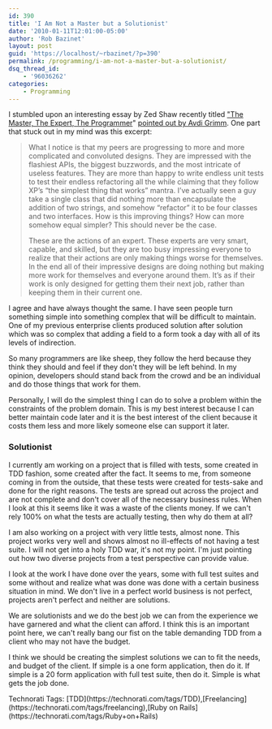 ```yaml
---
id: 390
title: 'I Am Not a Master but a Solutionist'
date: '2010-01-11T12:01:00-05:00'
author: 'Rob Bazinet'
layout: post
guid: 'https://localhost/~rbazinet/?p=390'
permalink: /programming/i-am-not-a-master-but-a-solutionist/
dsq_thread_id:
    - '96036262'
categories:
    - Programming
---
```


I stumbled upon an interesting essay by Zed Shaw recently titled ["The Master, The Expert, The Programmer](https://zedshaw.com/essays/master_and_expert.html)" [pointed out by Avdi Grimm](https://avdi.org/devblog/2009/12/29/wax-on-wax-off/?utm_source=feedburner&utm_medium=feed&utm_campaign=Feed%3A+VirtuousCode+%28Virtuous+Code%29&utm_content=Google+Reader). One part that stuck out in my mind was this excerpt:

> What I notice is that my peers are progressing to more and more complicated and convoluted designs. They are impressed with the flashiest APIs, the biggest buzzwords, and the most intricate of useless features. They are more than happy to write endless unit tests to test their endless refactoring all the while claiming that they follow XP’s “the simplest thing that works” mantra. I’ve actually seen a guy take a single class that did nothing more than encapsulate the addition of two strings, and somehow “refactor” it to be four classes and two interfaces. How is this improving things? How can more somehow equal simpler? This should never be the case.
> 
> These are the actions of an expert. These experts are very smart, capable, and skilled, but they are too busy impressing everyone to realize that their actions are only making things worse for themselves. In the end all of their impressive designs are doing nothing but making more work for themselves and everyone around them. It’s as if their work is only designed for getting them their next job, rather than keeping them in their current one.

I agree and have always thought the same. I have seen people turn something simple into something complex that will be difficult to maintain. One of my previous enterprise clients produced solution after solution which was so complex that adding a field to a form took a day with all of its levels of indirection.

So many programmers are like sheep, they follow the herd because they think they should and feel if they don't they will be left behind. In my opinion, developers should stand back from the crowd and be an individual and do those things that work for them.

Personally, I will do the simplest thing I can do to solve a problem within the constraints of the problem domain. This is my best interest because I can better maintain code later and it is the best interest of the client because it costs them less and more likely someone else can support it later.

### Solutionist

I currently am working on a project that is filled with tests, some created in TDD fashion, some created after the fact. It seems to me, from someone coming in from the outside, that these tests were created for tests-sake and done for the right reasons. The tests are spread out across the project and are not complete and don't cover all of the necessary business rules. When I look at this it seems like it was a waste of the clients money. If we can't rely 100% on what the tests are actually testing, then why do them at all?

I am also working on a project with very little tests, almost none. This project works very well and shows almost no ill-effects of not having a test suite. I will not get into a holy TDD war, it's not my point. I'm just pointing out how two diverse projects from a test perspective can provide value.

I look at the work I have done over the years, some with full test suites and some without and realize what was done was done with a certain business situation in mind. We don't live in a perfect world business is not perfect, projects aren't perfect and neither are solutions.

We are solutionists and we do the best job we can from the experience we have garnered and what the client can afford. I think this is an important point here, we can't really bang our fist on the table demanding TDD from a client who may not have the budget.

I think we should be creating the simplest solutions we can to fit the needs, and budget of the client. If simple is a one form application, then do it. If simple is a 20 form application with full test suite, then do it. Simple is what gets the job done.

<div class="wlWriterEditableSmartContent" id="scid:0767317B-992E-4b12-91E0-4F059A8CECA8:24c06005-f898-4a32-813c-4d04095a0a77" style="padding-bottom: 0px; margin: 0px; padding-left: 0px; padding-right: 0px; display: inline; float: none; padding-top: 0px">Technorati Tags: [TDD](https://technorati.com/tags/TDD),[Freelancing](https://technorati.com/tags/freelancing),[Ruby on Rails](https://technorati.com/tags/Ruby+on+Rails)</div><div class="posttagsblock"> </div>
